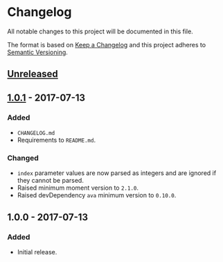 # Changelog
All notable changes to this project will be documented in this file.

The format is based on [Keep a Changelog](http://keepachangelog.com/en/1.0.0/) and this project adheres to [Semantic Versioning](http://semver.org/spec/v2.0.0.html).

## [Unreleased]


## [1.0.1] - 2017-07-13
### Added
- `CHANGELOG.md`
- Requirements to `README.md`.

### Changed
- `index` parameter values are now parsed as integers and are ignored if they cannot be parsed.
- Raised minimum moment version to `2.1.0`.
- Raised devDependency `ava` minimum version to `0.10.0`.


## 1.0.0 - 2017-07-13
### Added
- Initial release.

[Unreleased]: https://github.com/kodie/moment-weekdaysin/compare/v1.0.0...HEAD
[1.0.1]: https://github.com/kodie/moment-weekdaysin/compare/v1.0.0...v1.0.1
